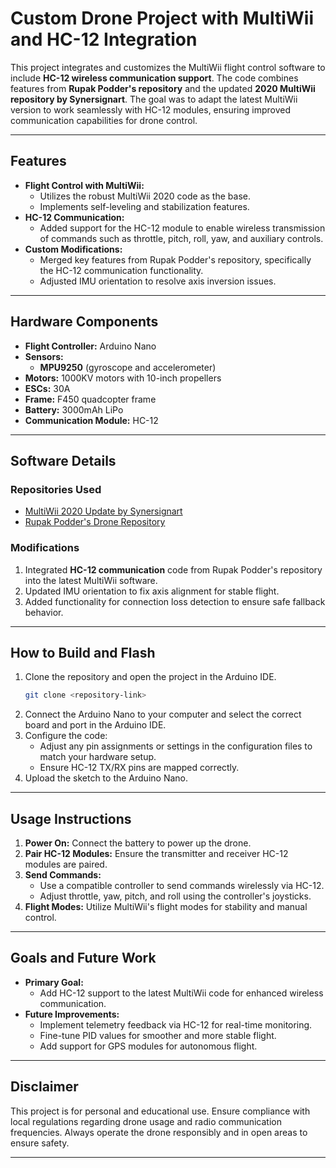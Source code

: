 # **Custom Drone Project with MultiWii and HC-12 Integration**

This project integrates and customizes the MultiWii flight control software to include **HC-12 wireless communication support**. The code combines features from **Rupak Podder's repository** and the updated **2020 MultiWii repository by Synersignart**. The goal was to adapt the latest MultiWii version to work seamlessly with HC-12 modules, ensuring improved communication capabilities for drone control.

---

## **Features**

- **Flight Control with MultiWii:**
  - Utilizes the robust MultiWii 2020 code as the base.
  - Implements self-leveling and stabilization features.
- **HC-12 Communication:**
  - Added support for the HC-12 module to enable wireless transmission of commands such as throttle, pitch, roll, yaw, and auxiliary controls.
- **Custom Modifications:**
  - Merged key features from Rupak Podder's repository, specifically the HC-12 communication functionality.
  - Adjusted IMU orientation to resolve axis inversion issues.

---

## **Hardware Components**

- **Flight Controller:** Arduino Nano
- **Sensors:**
  - **MPU9250** (gyroscope and accelerometer)
- **Motors:** 1000KV motors with 10-inch propellers
- **ESCs:** 30A
- **Frame:** F450 quadcopter frame
- **Battery:** 3000mAh LiPo
- **Communication Module:** HC-12

---

## **Software Details**

### **Repositories Used**
- [MultiWii 2020 Update by Synersignart](https://github.com/synersignart/Multiwii-2020-update)
- [Rupak Podder's Drone Repository](https://github.com/Rupakpoddar/Drone)

### **Modifications**
1. Integrated **HC-12 communication** code from Rupak Podder's repository into the latest MultiWii software.
2. Updated IMU orientation to fix axis alignment for stable flight.
3. Added functionality for connection loss detection to ensure safe fallback behavior.

---

## **How to Build and Flash**

1. Clone the repository and open the project in the Arduino IDE.
   ```bash
   git clone <repository-link>
   ```
2. Connect the Arduino Nano to your computer and select the correct board and port in the Arduino IDE.
3. Configure the code:
   - Adjust any pin assignments or settings in the configuration files to match your hardware setup.
   - Ensure HC-12 TX/RX pins are mapped correctly.
4. Upload the sketch to the Arduino Nano.

---

## **Usage Instructions**

1. **Power On:** Connect the battery to power up the drone.
2. **Pair HC-12 Modules:** Ensure the transmitter and receiver HC-12 modules are paired.
3. **Send Commands:**
   - Use a compatible controller to send commands wirelessly via HC-12.
   - Adjust throttle, yaw, pitch, and roll using the controller's joysticks.
4. **Flight Modes:** Utilize MultiWii's flight modes for stability and manual control.

---

## **Goals and Future Work**

- **Primary Goal:**
  - Add HC-12 support to the latest MultiWii code for enhanced wireless communication.
- **Future Improvements:**
  - Implement telemetry feedback via HC-12 for real-time monitoring.
  - Fine-tune PID values for smoother and more stable flight.
  - Add support for GPS modules for autonomous flight.

---

## **Disclaimer**

This project is for personal and educational use. Ensure compliance with local regulations regarding drone usage and radio communication frequencies. Always operate the drone responsibly and in open areas to ensure safety.

---
